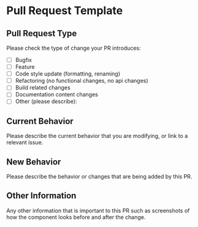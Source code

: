 # Pull Request Template

## Pull Request Type

Please check the type of change your PR introduces:

- [ ] Bugfix
- [ ] Feature
- [ ] Code style update (formatting, renaming)
- [ ] Refactoring (no functional changes, no api changes)
- [ ] Build related changes
- [ ] Documentation content changes
- [ ] Other (please describe):

## Current Behavior

Please describe the current behavior that you are modifying, or link to a relevant issue.

## New Behavior

Please describe the behavior or changes that are being added by this PR.

## Other Information

Any other information that is important to this PR such as screenshots of how the component looks before and after the change.
